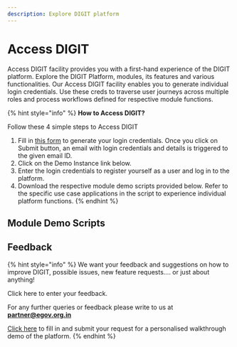 ```yaml
---
description: Explore DIGIT platform
---
```


# Access DIGIT

Access DIGIT facility provides you with a first-hand experience of the DIGIT platform. Explore the DIGIT Platform, modules, its features and various functionalities. Our Access DIGIT facility enables you to generate individual login credentials. Use these creds to traverse user journeys across multiple roles and process workflows defined for respective module functions. 

{% hint style="info" %}
**How to Access DIGIT?**

Follow these 4 simple steps to Access DIGIT

1. Fill in [this form](https://www.digit.org/access-digit/) to generate your login credentials. Once you click on Submit button, an email with login credentials and details is triggered to the given email ID.
2. Click on the Demo Instance link below. 
3. Enter the login credentials to register yourself as a user and log in to the platform.
4. Download the respective module demo scripts provided below. Refer to the specific use case applications in the script to experience individual platform functions.
{% endhint %}

## Module Demo Scripts





## Feedback

{% hint style="info" %}
We want your feedback and suggestions on how to improve DIGIT, possible issues, new feature requests.... or just about anything! 

Click here to enter your feedback.

For any further queries or feedback please write to us at [**partner@egov.org.in**](mailto:partner@egov.org.in)

[Click here](%20https://www.digit.org/request-a-demo/) to fill in and submit your request for a personalised walkthrough demo of the platform.
{% endhint %}

 





